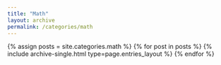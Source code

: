 ```yaml
---
title: "Math"
layout: archive
permalink: /categories/math
---
```



{% assign posts = site.categories.math %}
{% for post in posts %} {% include archive-single.html type=page.entries_layout %} {% endfor %}
